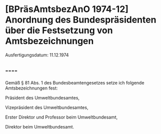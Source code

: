 # [BPräsAmtsbezAnO 1974-12] Anordnung des Bundespräsidenten über die Festsetzung von Amtsbezeichnungen

Ausfertigungsdatum: 11.12.1974

 

## ----

Gemäß § 81 Abs. 1 des Bundesbeamtengesetzes setze ich folgende Amtsbezeichnungen fest:

  
Präsident des Umweltbundesamtes,

Vizepräsident des Umweltbundesamtes,

Erster Direktor und Professor beim Umweltbundesamt,

Direktor beim Umweltbundesamt.
